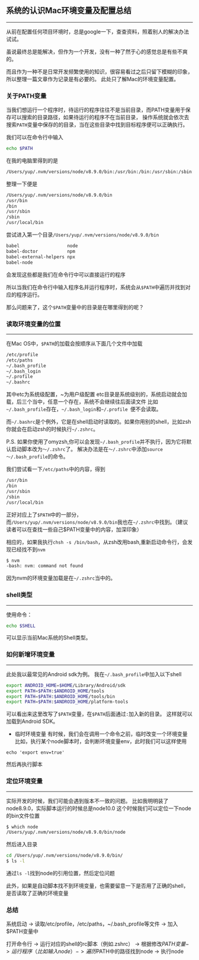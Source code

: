 ## 系统的认识Mac环境变量及配置总结
---
从前在配置任何项目环境时，总是google一下，查查资料，照着别人的解决办法试试。

虽说最终总是能解决，但作为一个开发，没有一种了然于心的感觉总是有些不爽的。

而且作为一种不是日常开发频繁使用的知识，很容易看过之后只留下模糊的印象，所以整理一篇文章作为记录是有必要的。
此处只了解Mac的环境变量配置。



### 关于PATH变量
当我们想运行一个程序时，待运行的程序往往不是当前目录，而PATH变量用于保存可以搜索的目录路径，如果待运行的程序不在当前目录，
操作系统就会依次去搜索`PATH`变量中保存的的目录，当在这些目录中找到目标程序便可以正确执行。

我们可以在命令行中输入
```bash
echo $PATH
```
在我的电脑里得到的是
```bash
/Users/yup/.nvm/versions/node/v8.9.0/bin:/usr/bin:/bin:/usr/sbin:/sbin:/usr/local/bin
```
整理一下便是
```bash
/Users/yup/.nvm/versions/node/v8.9.0/bin
/usr/bin
/bin
/usr/sbin
/sbin
/usr/local/bin
```
尝试进入第一个目录`/Users/yup/.nvm/versions/node/v8.9.0/bin`
```bash
babel                  node
babel-doctor           npm
babel-external-helpers npx
babel-node
```
会发现这些都是我们在命令行中可以直接运行的程序

所以当我们在命令行中输入程序名并运行程序时，系统会从`$PATH`中遍历并找到对应的程序运行。

那么问题来了，这个`$PATH`变量中的目录是在哪里得到的呢？

### 读取环境变量的位置
---
在Mac OS中，`$PATH`的加载会按顺序从下面几个文件中加载
```bash
/etc/profile
/etc/paths
~/.bash_profile 
~/.bash_login 
~/.profile 
~/.bashrc
```
其中etc为系统级配置，~为用户级配置
etc目录是系统级别的，系统启动就会加载，后三个当中，任意一个存在，系统不会继续往后面读文件
比如`~/.bash_profile`存在，`~/.bash_login`和`~/.profile `便不会读取。

而`~/.bashrc`是个例外，它是在shell启动时读取的。如果你用别的shell，比如zsh
你就会在启动zsh的时候执行`~/.zshrc`。

P.S. 如果你使用了omyzsh,你可以会发现`~/.bash_profile`并不执行，因为它将默认启动脚本改为`～/.zshrc`了。
解决办法是在`～/.zshrc`中添加`source ～/.bash_profile`的命令。

我们尝试看一下`/etc/paths`中的内容，得到
```bash
/usr/bin
/bin
/usr/sbin
/sbin
/usr/local/bin
```
正好对应上了`$PATH`中的一部分，
而`/Users/yup/.nvm/versions/node/v8.9.0/bin`我也在`~/.zshrc`中找到。（建议读者可以在查找一些自己$PATH变量中的内容，加深印象）

相应的，如果我执行`chsh -s /bin/bash`，从zsh改用bash,重新启动命令行，会发现已经找不到`nvm`
```bash
$ nvm
-bash: nvm: command not found
```
因为nvm的环境变量加载是在`~/.zshrc`当中的。

### shell类型
---
使用命令：
```bash
echo $SHELL
```
可以显示当前Mac系统的Shell类型。

### 如何新增环境变量
---
此处我以最常见的Android sdk为例。
我在`~/.bash_profile`中加入以下shell
```bash
export ANDROID_HOME=$HOME/Library/Android/sdk
export PATH=$PATH:$ANDROID_HOME/tools
export PATH=$PATH:$ANDROID_HOME/tools/bin
export PATH=$PATH:$ANDROID_HOME/platform-tools
```
可以看出来这里改写了`$PATH`变量，在`$PATH`后面通过`:`加入新的目录。
这样就可以加载到Android SDK。

- 临时环境变量
有时候，我们会在调用一个命令之前，临时改变一个环境变量
比如，执行某个node脚本时，会判断环境变量env，此时我们可以这样使用
```
echo 'export env=true'
```
然后再执行脚本
### 定位环境变量
---
实际开发的时候，我们可能会遇到版本不一致的问题。
比如我明明装了node8.9.0，实际脚本运行的时候总是node10.0
这个时候我们可以定位一下node的bin文件位置
```bash
$ which node
/Users/yup/.nvm/versions/node/v8.9.0/bin/node
```
然后进入目录
```bash
cd /Users/yup/.nvm/versions/node/v8.9.0/bin/
$ ls -l
```
通过`ls -l`找到node的引用位置，然后定位问题

此外，如果是自动脚本找不到环境变量，也需要留意一下是否用了正确的shell，是否读取了正确的环境变量


### 总结
系统启动 -> 读取/etc/profile，/etc/paths，~/.bash_profile等文件 -> 加入$PATH变量中

打开命令行 -> 运行对应的shell的rc脚本（例如.zshrc） -> 根据修改$PATH变量 -> 运行程序（比如输入node） -> 遍历$PATH中的路径找到node -> 执行node 

